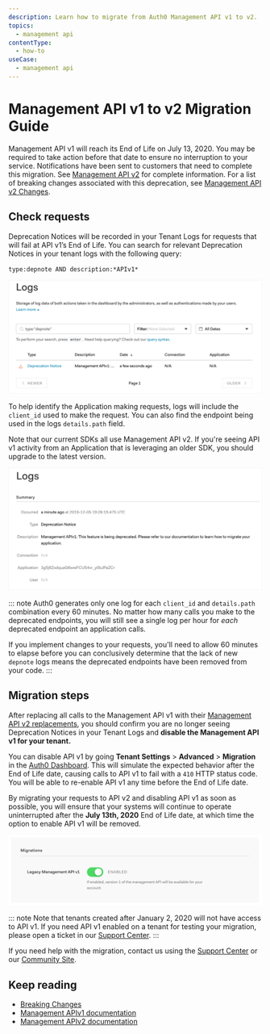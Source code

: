 ```yaml
---
description: Learn how to migrate from Auth0 Management API v1 to v2.
topics:
  - management api
contentType: 
  - how-to 
useCase:
  - management api
---
```

# Management API v1 to v2 Migration Guide

Management API v1 will reach its End of Life on July 13, 2020. You may be required to take action before that date to ensure no interruption to your service. Notifications have been sent to customers that need to complete this migration. See [Management API v2](/api/management/v2) for complete information. For a list of breaking changes associated with this deprecation, see [Management API v2 Changes](/api/management/v2/changes).

## Check requests

Deprecation Notices will be recorded in your Tenant Logs for requests that will fail at API v1’s End of Life. You can search for relevant Deprecation Notices in your tenant logs with the following query: 

```
type:depnote AND description:*APIv1*
```

![Management API Version 1 Log Query](/media/articles/migrations/apiv1-log-query.png)

To help identify the Application making requests, logs will include the `client_id` used to make the request. You can also find the endpoint being used in the logs `details.path` field.

Note that our current SDKs all use Management API v2. If you're seeing API v1 activity from an Application that is leveraging an older SDK, you should upgrade to the latest version.

![Management API Versiion 1 Log Example](/media/articles/migrations/apiv1-log-example.png)

::: note
Auth0 generates only one log for each `client_id` and `details.path` combination every 60 minutes. No matter how many calls you make to the deprecated endpoints, you will still see a single log per hour for *each* deprecated endpoint an application calls.

If you implement changes to your requests, you'll need to allow 60 minutes to elapse before you can conclusively determine that the lack of new `depnote` logs means the deprecated endpoints have been removed from your code.
:::

## Migration steps

After replacing all calls to the Management API v1 with their [Management API v2 replacements](/api/management/v2/changes), you should confirm you are no longer seeing Deprecation Notices in your Tenant Logs and **disable the Management API v1 for your tenant.** 

You can disable API v1 by going **Tenant Settings** > **Advanced** > **Migration** in the [Auth0 Dashboard](http://manage.auth0.com/). This will simulate the expected behavior after the End of Life date, causing calls to API v1 to fail with a `410` HTTP status code. You will be able to re-enable API v1 any time before the End of Life date.

By migrating your requests to API v2 and disabling API v1 as soon as possible, you will ensure that your systems will continue to operate uninterrupted after the **July 13th, 2020** End of Life date, at which time the option to enable API v1 will be removed.

![Toggle Management API Version](/media/articles/migrations/apiv1-toggle.png)

::: note
Note that tenants created after January 2, 2020 will not have access to API v1. If you need API v1 enabled on a tenant for testing your migration, please open a ticket in our [Support Center](https://support.auth0.com/tickets).
:::
 
If you need help with the migration, contact us using the [Support Center](https://support.auth0.com/) or our [Community Site](https://community.auth0.com/c/auth0-community/Migrations).

## Keep reading

* [Breaking Changes](/api/management/v2/changes)
* [Management APIv1 documentation](/api/management/v1)
* [Management APIv2 documentation](/api/management/v2)
